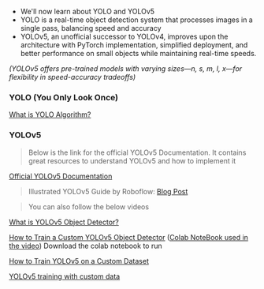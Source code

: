 * We'll now learn about YOLO and YOLOv5
* YOLO is a real-time object detection system that processes images in a single pass, balancing speed and accuracy
* YOLOv5, an unofficial successor to YOLOv4, improves upon the architecture with PyTorch implementation, simplified deployment, and better performance on small objects while maintaining real-time speeds.

*(YOLOv5 offers pre-trained models with varying sizes—n, s, m, l, x—for flexibility in speed-accuracy tradeoffs)*

### **YOLO (You Only Look Once)**
[What is YOLO Algorithm?](https://youtu.be/ag3DLKsl2vk)

### **YOLOv5**
> Below is the link for the official YOLOv5 Documentation. It contains great resources to understand YOLOv5 and how to implement it

[Official YOLOv5 Documentation](https://docs.ultralytics.com/yolov5/)

> Illustrated YOLOv5 Guide by Roboflow: [Blog Post](https://blog.roboflow.com/yolov5-improvements-and-evaluation/)


> You can also follow the below videos

[What is YOLOv5 Object Detector?](https://youtu.be/JzHNIcvpGk8)

[How to Train a Custom YOLOv5 Object Detector](https://youtu.be/Ciy1J97dbY0)              ([Colab NoteBook used in the video](https://colab.research.google.com/github/spmallick/learnopencv/blob/master/Custom-Object-Detection-Training-using-YOLOv5/Custom_Object_Detection_using_YOLOv5.ipynb#scrollTo=ab27cc17)) Download the colab notebook to run

[How to Train YOLOv5 on a Custom Dataset](https://youtu.be/MdF6x6ZmLAY)

[YOLOv5 training with custom data](https://youtu.be/GRtgLlwxpc4)





